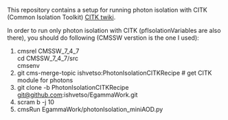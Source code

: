 This repository contains a setup for running photon isolation with CITK (Common Isolation Toolkit) [CITK twiki]. 

In order to run only photon isolation with CITK (pfIsolationVariables are also there), you should do following (CMSSW verstion is the one I used):



1. cmsrel CMSSW_7_4_7 <br />
cd CMSSW_7_4_7/src <br />
cmsenv <br />
2. git cms-merge-topic ishvetso:PhotonIsolationCITKRecipe # get CITK module for photons
5. git clone -b PhotonIsolationCITKRecipe git@github.com:ishvetso/EgammaWork.git 
6. scram b -j 10
7. cmsRun EgammaWork/photonIsolation_miniAOD.py


[CITK twiki]:https://twiki.cern.ch/twiki/bin/viewauth/CMS/CommonIDAndIsolationFW

